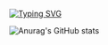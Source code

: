 [![Typing SVG](https://readme-typing-svg.demolab.com?font=Delius&pause=1000&color=F77BBA&background=FFFFFF00&width=435&lines=Welcome+to+Jungho's+GitHub)](https://git.io/typing-svg)



![Anurag's GitHub stats](https://github-readme-stats.vercel.app/api?username=selene-ovo&theme=dark&show_icons=true)
